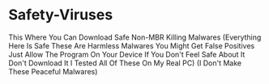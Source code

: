 # Safety-Viruses
This Where You Can Download Safe Non-MBR Killing Malwares
(Everything Here Is Safe These Are Harmless Malwares You Might Get False Positives Just Allow The Program On Your Device If You Don't Feel Safe About It Don't Download It I Tested All Of These On My Real PC)
(I Don't Make These Peaceful Malwares)
